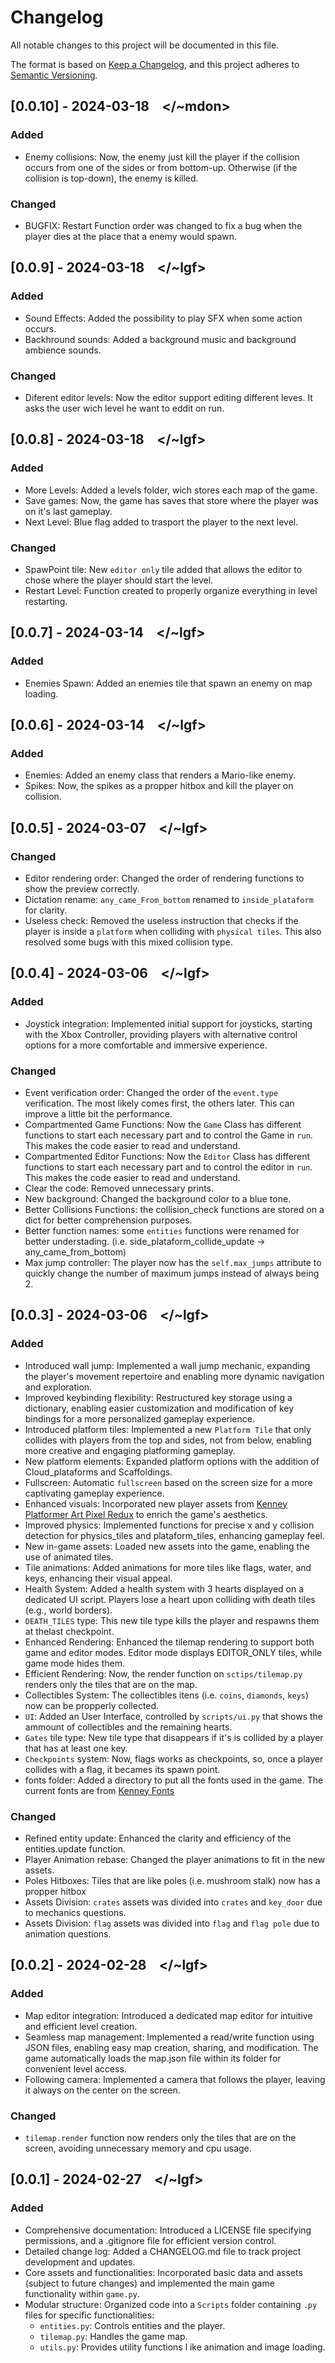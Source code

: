 # Changelog

All notable changes to this project will be documented in this file.

The format is based on [Keep a Changelog](https://keepachangelog.com/en/1.1.0/),
and this project adheres to [Semantic Versioning](https://semver.org/spec/v2.0.0.html).


## [0.0.10] - 2024-03-18 &ensp; \</~mdon>

### Added

- Enemy collisions: Now, the enemy just kill the player if the collision occurs from one of the sides or from bottom-up. Otherwise (if the collision is top-down), the enemy is killed.

### Changed

- BUGFIX: Restart Function order was changed to fix a bug when the player dies at the place that a enemy would spawn.

## [0.0.9] - 2024-03-18 &ensp; \</~lgf>

### Added

- Sound Effects: Added the possibility to play SFX when some action occurs.
- Backhround sounds: Added a background music and background ambience sounds.

### Changed

- Diferent editor levels: Now the editor support editing different leves. It asks the user wich level he want to eddit on run.


## [0.0.8] - 2024-03-18 &ensp; \</~lgf>

### Added

- More Levels: Added a levels folder, wich stores each map of the game.
- Save games: Now, the game has saves that store where the player was on it's last gameplay.
- Next Level: Blue flag added to trasport the player to the next level.

### Changed

- SpawPoint tile: New ``editor only`` tile added that allows the editor to chose where the player should start the level.
- Restart Level: Function created to properly organize everything in level restarting.

## [0.0.7] - 2024-03-14 &ensp; \</~lgf>

### Added

- Enemies Spawn: Added an enemies tile that spawn an enemy on map loading.


## [0.0.6] - 2024-03-14 &ensp; \</~lgf>

### Added

- Enemies: Added an enemy class that renders a Mario-like enemy.
- Spikes: Now, the spikes as a propper hitbox and kill the player on collision.



## [0.0.5] - 2024-03-07 &ensp; \</~lgf>

### Changed

- Editor rendering order: Changed the order of rendering functions to show the preview correctly.
- Dictation rename: ``any_came_From_bottom`` renamed to ``inside_plataform`` for clarity.
- Useless check: Removed the useless instruction that checks if the player is inside a ``platform`` when colliding with ``physical tiles``. This also resolved some bugs with this mixed collision type.



## [0.0.4] - 2024-03-06 &ensp; \</~lgf>

### Added

- Joystick integration: Implemented initial support for joysticks, starting with the Xbox Controller, providing players with alternative control options for a more comfortable and immersive experience.


### Changed

- Event verification order: Changed the order of the ``event.type`` verification. The most likely comes first, the others later. This can improve a little bit the performance.
- Compartmented Game Functions: Now the ``Game`` Class has different functions to start each necessary part and to control the Game in ``run``. This makes the code easier to read and understand.
- Compartmented Editor Functions: Now the ``Editor`` Class has different functions to start each necessary part and to control the editor in ``run``. This makes the code easier to read and understand.
- Clear the code: Removed unnecessary prints.
- New background: Changed the background color to a blue tone.
- Better Collisions Functions: the collision_check functions are stored on a dict for better comprehension purposes.
- Better function names: some ``entities`` functions were renamed for better understading. (i.e. side_plataform_collide_update -> any_came_from_bottom) 
- Max jump controller: The player now has the ``self.max_jumps`` attribute to quickly change the number of maximum jumps instead of always being 2.



## [0.0.3] - 2024-03-06 &ensp; \</~lgf>

### Added

- Introduced wall jump: Implemented a wall jump mechanic, expanding the player's movement repertoire and enabling more dynamic navigation and exploration.
- Improved keybinding flexibility: Restructured key storage using a dictionary, enabling easier customization and modification of key bindings for a more personalized gameplay experience.
- Introduced platform tiles: Implemented a new ``Platform Tile`` that only collides with players from the top and sides, not from below, enabling more creative and engaging platforming gameplay.
- New platform elements: Expanded platform options with the addition of Cloud_plataforms and Scaffoldings.
- Fullscreen: Automatic ``fullscreen`` based on the screen size for a more captivating gameplay experience.
- Enhanced visuals: Incorporated new player assets from [Kenney Platformer Art Pixel Redux](https://kenney.nl/assets/platformer-art-pixel-redux) to enrich the game's aesthetics.
- Improved physics: Implemented functions for precise x and y collision detection for physics_tiles and plataform_tiles, enhancing gameplay feel.
- New in-game assets: Loaded new assets into the game, enabling the use of animated tiles.
- Tile animations: Added animations for more tiles like flags, water, and keys, enhancing their visual appeal.
- Health System: Added a health system with 3 hearts displayed on a dedicated UI script. Players lose a heart upon colliding with death tiles (e.g., world borders).
- ``DEATH_TILES`` type: This new tile type kills the player and respawns them at thelast checkpoint.
- Enhanced Rendering: Enhanced the tilemap rendering to support both game and editor modes. Editor mode displays EDITOR_ONLY tiles, while game mode hides them.
- Efficient Rendering: Now, the render function on ``sctips/tilemap.py`` renders only the tiles that are on the map.
- Collectibles System: The collectibles itens (i.e. ``coins``, ``diamonds``, ``keys``) now can be propperly collected.
- ``UI``: Added an User Interface, controlled by ``scripts/ui.py`` that shows the ammount of collectibles and the remaining hearts.
- ``Gates`` tile type: New tile type that disappears if it's is collided by a player that has at least one key.
- ``Checkpoints`` system: Now, flags works as checkpoints, so, once a player collides with a flag, it becames its spawn point.
- fonts folder: Added a directory to put all the fonts used in the game. The current fonts are from [Kenney Fonts](https://kenney.nl/assets/kenney-fonts)

### Changed
- Refined entity update: Enhanced the clarity and efficiency of the entities.update function.
- Player Animation rebase: Changed the player animations to fit in the new assets.
- Poles Hitboxes: Tiles that are like poles (i.e. mushroom stalk) now has a propper hitbox
- Assets Division: ``crates`` assets was divided into ``crates`` and ``key_door`` due to mechanics questions.
- Assets Division: ``flag`` assets was divided into ``flag`` and ``flag pole`` due to animation questions.



## [0.0.2] - 2024-02-28 &ensp; \</~lgf>

### Added

- Map editor integration: Introduced a dedicated map editor for intuitive and efficient level creation.
- Seamless map management: Implemented a read/write function using JSON files, enabling easy map creation, sharing, and modification. The game automatically loads the map.json file within its folder for convenient level access.
- Following camera: Implemented a camera that follows the player, leaving it always on the center on the screen.

### Changed

- ``tilemap.render`` function now renders only the tiles that are on the screen, avoiding unnecessary memory and cpu usage.



## [0.0.1] - 2024-02-27 &ensp; \</~lgf>

### Added

- Comprehensive documentation: Introduced a LICENSE file specifying permissions, and a .gitignore file for efficient version control.
- Detailed change log: Added a CHANGELOG.md file to track project development and updates.
- Core assets and functionalities: Incorporated basic data and assets (subject to future changes) and implemented the main game functionality within ``game.py``.
- Modular structure: Organized code into a ``Scripts`` folder containing ``.py`` files for specific functionalities:
  - ``entities.py``: Controls entities and the player.
  - ``tilemap.py``: Handles the game map.
  - ``utils.py``: Provides utility functions l ike animation and image loading.